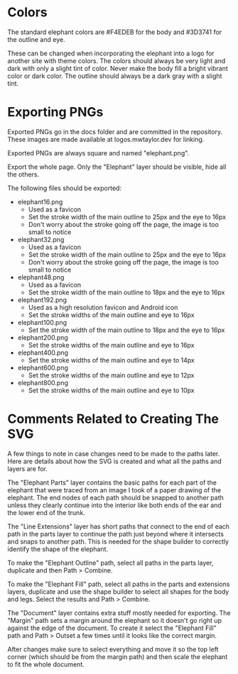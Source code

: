 # Colors

The standard elephant colors are #F4EDEB for the body and #3D3741 for the outline and eye. 

These can be changed when incorporating the elephant into a logo for another site with theme 
colors. The colors should always be very light and dark with only a slight tint of color. Never
make the body fill a bright vibrant color or dark color. The outline should always be a dark 
gray with a slight tint.

# Exporting PNGs

Exported PNGs go in the docs folder and are committed in the repository. These images are
made available at logos.mwtaylor.dev for linking.

Exported PNGs are always square and named "elephant<width in pixels>.png".

Export the whole page. Only the "Elephant" layer should be visible, hide all the others.

The following files should be exported:
- elephant16.png
  - Used as a favicon
  - Set the stroke width of the main outline to 25px and the eye to 16px
  - Don't worry about the stroke going off the page, the image is too small to notice
- elephant32.png
  - Used as a favicon
  - Set the stroke width of the main outline to 25px and the eye to 16px
  - Don't worry about the stroke going off the page, the image is too small to notice
- elephant48.png
  - Used as a favicon
  - Set the stroke width of the main outline to 18px and the eye to 16px
- elephant192.png
  - Used as a high resolution favicon and Android icon
  - Set the stroke widths of the main outline and eye to 16px
- elephant100.png
  - Set the stroke width of the main outline to 18px and the eye to 16px
- elephant200.png
  - Set the stroke widths of the main outline and eye to 16px
- elephant400.png
  - Set the stroke widths of the main outline and eye to 14px
- elephant600.png
  - Set the stroke widths of the main outline and eye to 12px
- elephant800.png
  - Set the stroke widths of the main outline and eye to 10px

# Comments Related to Creating The SVG

A few things to note in case changes need to be made to the paths later. Here are details 
about how the SVG is created and what all the paths and layers are for.

The "Elephant Parts" layer contains the basic paths for each part of the elephant that 
were traced from an image I took of a paper drawing of the elephant. The end nodes of 
each path should be snapped to another path unless they clearly continue into the interior
like both ends of the ear and the lower end of the trunk.

The "Line Extensions" layer has short paths that connect to the end of each path in the parts
layer to continue the path just beyond where it intersects and snaps to another path. This is
needed for the shape builder to correctly identify the shape of the elephant.

To make the "Elephant Outline" path, select all paths in the parts layer, duplicate and then 
Path > Combine.

To make the "Elephant Fill" path, select all paths in the parts and extensions layers, 
duplicate and use the shape builder to select all shapes for the body and legs. Select the results
and Path > Combine.

The "Document" layer contains extra stuff mostly needed for exporting. The "Margin" path sets
a margin around the elephant so it doesn't go right up against the edge of the document. To 
create it select the "Elephant Fill" path and Path > Outset a few times until it looks like
the correct margin.

After changes make sure to select everything and move it so the top left corner (which should
be from the margin path) and then scale the elephant to fit the whole document.
